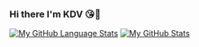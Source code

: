 ### Hi there I'm KDV 😘👋
[![My GitHub Language Stats](https://github-readme-stats.vercel.app/api/top-langs/?username=vickyKDV&langs_count=5&theme=tokyonight)]()
[![My GitHub Stats](https://github-readme-stats.vercel.app/api/?username=vickyKDV&count_private=true&theme=tokyonight&showicons=true&show_icons=true)]()
